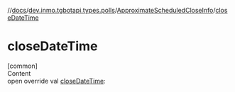 //[docs](../../../index.md)/[dev.inmo.tgbotapi.types.polls](../index.md)/[ApproximateScheduledCloseInfo](index.md)/[closeDateTime](close-date-time.md)



# closeDateTime  
[common]  
Content  
open override val [closeDateTime](close-date-time.md):   



